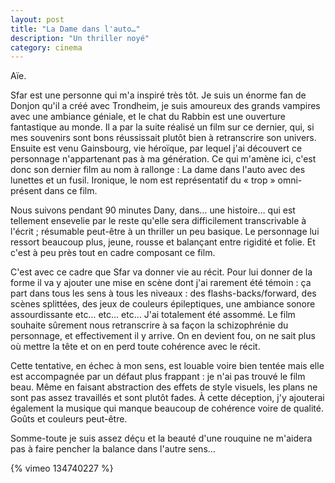 ```yaml
---
layout: post
title: "La Dame dans l'auto…"
description: "Un thriller noyé"
category: cinema
---
```


Aïe.

Sfar est une personne qui m'a inspiré très tôt. Je suis un énorme fan
de Donjon qu'il a créé avec Trondheim, je suis amoureux des grands
vampires avec une ambiance géniale, et le chat du Rabbin est une
ouverture fantastique au monde. Il a par la suite réalisé un film sur
ce dernier, qui, si mes souvenirs sont bons réussissait plutôt bien à
retranscrire son univers. Ensuite est venu Gainsbourg, vie héroïque,
par lequel j'ai découvert ce personnage n'appartenant pas à ma
génération. Ce qui m'amène ici, c'est donc son dernier film au nom à
rallonge : La dame dans l'auto avec des lunettes et un fusil.
Ironique, le nom est représentatif du « trop » omni-présent dans ce
film.

Nous suivons pendant 90 minutes Dany, dans… une histoire… qui est
tellement ensevelie par le reste qu'elle sera difficilement
transcrivable à l'écrit ; résumable peut-être à un thriller un peu
basique. Le personnage lui ressort beaucoup plus, jeune, rousse et
balançant entre rigidité et folie. Et c'est à peu près tout en cadre
composant ce film.

C'est avec ce cadre que Sfar va donner vie au récit. Pour lui donner
de la forme il va y ajouter une mise en scène dont j'ai rarement été
témoin : ça part dans tous les sens à tous les niveaux : des
flashs-backs/forward, des scènes splittées, des jeux de couleurs
épileptiques, une ambiance sonore assourdissante etc… etc… etc… J'ai
totalement été assommé. Le film souhaite sûrement nous retranscrire à
sa façon la schizophrénie du personnage, et effectivement il y arrive.
On en devient fou, on ne sait plus où mettre la tête et on en perd
toute cohérence avec le récit.

Cette tentative, en échec à mon sens, est louable voire bien tentée
mais elle est accompagnée par un défaut plus frappant : je n'ai pas
trouvé le film beau. Même en faisant abstraction des effets de style
visuels, les plans ne sont pas assez travaillés et sont plutôt fades.
À cette déception, j'y ajouterai également la musique qui manque
beaucoup de cohérence voire de qualité. Goûts et couleurs peut-être.

Somme-toute je suis assez déçu et la beauté d'une rouquine ne m'aidera
pas à faire pencher la balance dans l'autre sens…

{% vimeo 134740227 %}
